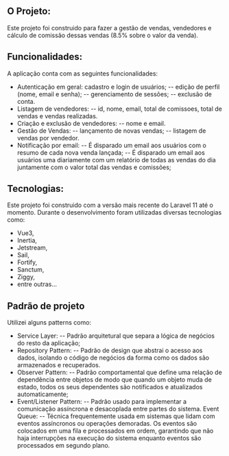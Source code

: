 ## O Projeto:
Este projeto foi construido para fazer a gestão de vendas, vendedores e cálculo de comissão
dessas vendas (8.5% sobre o valor da venda).

## Funcionalidades:
A aplicação conta com as seguintes funcionalidades:
- Autenticação em geral: 
cadastro e login de usuários;
-- edição de perfil (nome, email e senha);
-- gerenciamento de sessões;
-- exclusão de conta.
- Listagem de vendedores:
-- id, nome, email, total de comissoes, total de vendas e vendas realizadas.
- Criação e exclusão de vendedores:
-- nome e email.
- Gestão de Vendas:
-- lançamento de novas vendas;
-- listagem de vendas por vendedor.
- Notificação por email:
-- É disparado um email aos usuários com o resumo de cada nova venda lançada;
-- É disparado um email aos usuários uma diariamente com um relatório de todas as vendas do dia juntamente com o valor total das vendas e comissões;

## Tecnologias:
Este projeto foi construido com a versão mais recente do Laravel 11 até o momento. Durante o desenvolvimento foram utilizadas diversas tecnologias como: 
- Vue3, 
- Inertia, 
- Jetstream, 
- Sail, 
- Fortify, 
- Sanctum, 
- Ziggy, 
- entre outras...

## Padrão de projeto
Utilizei alguns patterns como: 
- Service Layer: 
-- Padrão arquitetural que separa a lógica de negócios do resto da aplicação;
- Repository Pattern:
-- Padrão de design que abstrai o acesso aos dados, isolando o código de negócios da forma como os dados são armazenados e recuperados.
- Observer Pattern:
-- Padrão comportamental que define uma relação de dependência entre objetos de modo que quando um objeto muda de estado, todos os seus dependentes são notificados e atualizados automaticamente;
- Event/Listener Pattern: 
-- Padrão usado para implementar a comunicação assíncrona e desacoplada entre partes do sistema.
Event Queue:
-- Técnica frequentemente usada em sistemas que lidam com eventos assíncronos ou operações demoradas. Os eventos são colocados em uma fila e processados em ordem, garantindo que não haja interrupções na execução do sistema enquanto eventos são processados em segundo plano.

